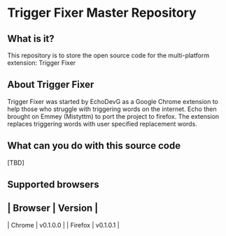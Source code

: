 # Trigger Fixer Master Repository



## What is it?

This repository is to store the open source code for the multi-platform extension: Trigger Fixer

## About Trigger Fixer

Trigger Fixer was started by EchoDevG as a Google Chrome extension to help those who struggle with triggering words on the internet. Echo then brought on Emmey (Mistyttm) to port the project to firefox. The extension replaces triggering words with user specified replacement words.

## What can you do with this source code

[TBD]

## Supported browsers

| Browser | Version |
---------------------
| Chrome  | v0.1.0.0 |
| Firefox | v0.1.0.1 |